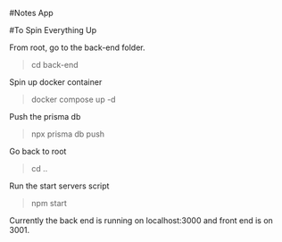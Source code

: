 #Notes App

#To Spin Everything Up

From root, go to the back-end folder.

> cd back-end

Spin up docker container

> docker compose up -d

Push the prisma db

> npx prisma db push

Go back to root

> cd ..

Run the start servers script

> npm start

Currently the back end is running on localhost:3000 and front end is on 3001.
